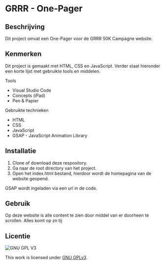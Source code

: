 <!-- Geef je project een titel en schrijf in één zin wat het is -->
# GRRR - One-Pager


## Beschrijving
<!-- In de Beschrijving staat hoe je project er uit ziet, hoe het werkt en wat je er mee kan. -->
Dit project omvat een One-Pager voor de GRRR 50K Campagne website.
<!-- Voeg een mooie poster visual toe 📸 -->

<!-- Voeg een link toe naar Github Pages 🌐-->

## Kenmerken
<!-- Bij Kenmerken staat welke technieken zijn gebruikt en hoe. Wat is de HTML structuur? Wat zijn de belangrijkste dingen in CSS? Wat is er met JS gedaan en hoe? -->
Dit project is gemaakt met HTML, CSS en JavaScript. Verder staat hieronder een korte lijst met gebruikte tools en middelen.

Tools
* Visual Studio Code
* Concepts (iPad)
* Pen & Papier


Gebruikte technieken
* HTML
* CSS
* JavaScript
* GSAP - JavaScript Animation Library

## Installatie
1. Clone of download deze respository.
2. Ga naar de root directory van het project.
3. Open het index.html bestand, hierdoor wordt de homepagina van de website geopend.

GSAP wordt ingeladen via een url in de code. 

## Gebruik
Op deze website is alle content te zien door middel van er doorheen te scrollen. Alles komt op zn tij

## Licentie

![GNU GPL V3](https://www.gnu.org/graphics/gplv3-127x51.png)

This work is licensed under [GNU GPLv3](./LICENSE).

